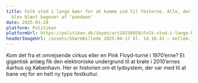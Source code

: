 ```yaml
---
title: Folk stod i lange køer for at komme ind til festerne. Alle, der kom ind,
  blev blæst bagover af 'pandaen'
date: 2025-01-28
platform: Politiken
platformUrl: https://politiken.dk/ibyen/art10238929/Folk-stod-i-lange-køer-for-at-komme-ind-til-festerne.-Alle-der-kom-ind-blev-blæst-bagover-af-pandaen
headerImageUrl: /assets/Skærmbillede 2025-04-17 kl. 14.16.41 – mellem.jpeg
---
```

<p>Kom det fra et omrejsende cirkus eller en Pink Floyd-turné i 1970’erne? Et gigantisk anlæg fik den elektroniske undergrund til at brøle i 2010’ernes Aarhus og København. Her er historien om et lydsystem, der var med til at bane vej for en helt ny type festkultur.</p>